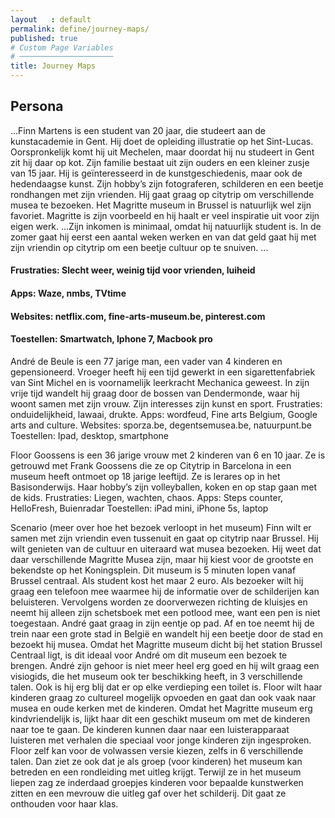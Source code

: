 ```yaml
---
layout   : default
permalink: define/journey-maps/
published: true
# Custom Page Variables
# ─────────────────────
title: Journey Maps
---
```

## Persona
...Finn Martens is een student van 20 jaar, die studeert aan de kunstacademie in Gent. Hij doet de opleiding illustratie op het Sint-Lucas. Oorspronkelijk komt hij uit Mechelen, maar doordat hij nu studeert in Gent zit hij daar op kot. Zijn familie bestaat uit zijn ouders en een kleiner zusje van 15 jaar. Hij is geïnteresseerd in de kunstgeschiedenis, maar ook de hedendaagse kunst. Zijn hobby’s zijn fotograferen, schilderen en een beetje rondhangen met zijn vrienden. Hij gaat graag op citytrip om verschillende musea te bezoeken. Het Magritte museum in Brussel is natuurlijk wel zijn favoriet. Magritte is zijn voorbeeld en hij haalt er veel inspiratie uit voor zijn eigen werk. 
...Zijn inkomen is minimaal, omdat hij natuurlijk student is. In de zomer gaat hij eerst een aantal weken werken en van dat geld gaat hij met zijn vriendin op citytrip om een beetje cultuur op te snuiven.
...
#### Frustraties: Slecht weer, weinig tijd voor vrienden, luiheid
#### Apps: Waze, nmbs, TVtime
#### Websites: netflix.com, fine-arts-museum.be, pinterest.com
#### Toestellen:  Smartwatch, Iphone 7, Macbook pro


André de Beule is een 77 jarige man, een vader van 4 kinderen en gepensioneerd. Vroeger heeft hij  een tijd gewerkt in een sigarettenfabriek van Sint Michel en is voornamelijk leerkracht Mechanica geweest. In zijn vrije tijd wandelt hij graag door de bossen van Dendermonde, waar hij woont samen met zijn vrouw. Zijn interesses zijn kunst en sport.
Frustraties: onduidelijkheid, lawaai, drukte.
Apps: wordfeud, Fine arts Belgium, Google arts and culture.
Websites:  sporza.be, degentsemusea.be, natuurpunt.be
Toestellen: Ipad, desktop, smartphone


Floor Goossens is een 36 jarige vrouw met 2 kinderen van 6 en 10 jaar. Ze is getrouwd met Frank Goossens die ze op Citytrip in Barcelona in een museum heeft ontmoet op 18 jarige leeftijd. 
Ze is lerares op in het Basisonderwijs.
Haar hobby’s zijn volleyballen, koken en op stap gaan met de kids.
Frustraties: Liegen, wachten, chaos.
Apps:  Steps counter,  HelloFresh, Buienradar
Toestellen: iPad mini, iPhone 5s, laptop


Scenario (meer over hoe het bezoek verloopt in het museum)
Finn wilt er samen met zijn vriendin even tussenuit en gaat op citytrip naar Brussel. Hij wilt genieten van de cultuur en uiteraard wat musea bezoeken. Hij weet dat daar verschillende Magritte Musea zijn, maar hij kiest voor de grootste en bekendste op het Koningsplein. Dit museum is 5 minuten lopen vanaf Brussel centraal. Als student kost het maar 2 euro. 
Als bezoeker wilt hij graag een telefoon mee waarmee hij de informatie over de schilderijen kan beluisteren.
Vervolgens worden ze doorverwezen richting de kluisjes en neemt hij alleen zijn schetsboek met een potlood mee, want een pen is niet toegestaan.
André gaat graag in zijn eentje op pad. Af en toe neemt hij de trein naar een grote stad in België en wandelt hij een beetje door de stad en bezoekt hij musea. Omdat het Magritte museum dicht bij het station Brussel Centraal ligt, is dit ideaal voor André om dit museum een bezoek te brengen. André zijn gehoor is niet meer heel erg goed en hij wilt graag een visiogids, die het museum ook ter beschikking heeft, in 3 verschillende talen. Ook is hij erg blij dat er op elke verdieping een toilet is.
Floor wilt haar kinderen graag zo cultureel mogelijk opvoeden en gaat dan ook vaak naar musea en oude kerken met de kinderen. Omdat het Magritte museum erg kindvriendelijk is, lijkt haar dit een geschikt museum om met de kinderen naar toe te gaan. De kinderen kunnen daar naar een luisterapparaat luisteren met verhalen die speciaal voor jonge kinderen zijn ingesproken. Floor zelf kan voor de volwassen versie kiezen, zelfs in 6 verschillende talen.
Dan ziet ze ook dat je als groep (voor kinderen) het museum kan betreden en een rondleiding met uitleg krijgt. Terwijl ze in het museum liepen zag ze inderdaad groepjes kinderen voor bepaalde kunstwerken zitten en een mevrouw die uitleg gaf over het schilderij. Dit gaat ze onthouden voor haar klas.